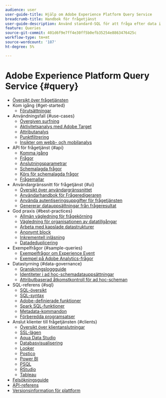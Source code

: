 ```yaml
---
audience: user
user-guide-title: Hjälp om Adobe Experience Platform Query Service
breadcrumb-title: Handbok för frågetjänst
user-guide-description: Använd standard-SQL för att fråga efter data i Platform Data Lake.
feature: Queries
source-git-commit: 401d6f9e7ff4e30ff5b0efb35254e8863476425c
workflow-type: tm+mt
source-wordcount: '187'
ht-degree: 5%

---
```



# Adobe Experience Platform Query Service {#query}

- [Översikt över frågetjänsten](home.md)
- Kom igång {#get-started}
   - [Förutsättningar](get-started/prerequisites.md)
- Användningsfall {#use-cases}
   - [Övergiven surfning](use-cases/abandoned-browse.md)
   - [Aktivitetsanalys med Adobe Target](use-cases/activity-analysis-with-adobe-target.md)
   - [Attributanalys](use-cases/attribution-analysis.md)
   - [Punktfiltrering](use-cases/bot-filtering.md)
   - [Insikter om webb- och mobilanalys](use-cases/analytics-insights.md)
- API för frågetjänst {#api}
   - [Komma igång](api/getting-started.md)
   - [Frågor](api/queries.md)
   - [Anslutningsparametrar](api/connection-parameters.md)
   - [Schemalagda frågor](api/scheduled-queries.md)
   - [Körs för schemalagda frågor](api/runs-scheduled-queries.md)
   - [Frågemallar](api/query-templates.md)
- Användargränssnitt för frågetjänst {#ui}
   - [Översikt över användargränssnittet](ui/overview.md)
   - [Användarhandbok för Frågeredigeraren](ui/user-guide.md)
   - [Använda autentiseringsuppgifter för frågetjänsten](ui/credentials.md)
   - [Genererar datauppsättningar från frågeresultat](ui/create-datasets.md)
- God praxis {#best-practices}
   - [Allmän vägledning för frågekörning](best-practices/writing-queries.md)
   - [Vägledning för organisationen av datatillgångar](./best-practices/organize-data-assets.md)
   - [Arbeta med kapslade datastrukturer](best-practices/nested-data-structures.md)
   - [Anonymt block](best-practices/anonymous-block.md)
   - [Inkrementell inläsning](best-practices/incremental-load.md)
   - [Datadeduplicering](best-practices/deduplication.md)
- Exempelfrågor {#sample-queries}
   - [Exempelfrågor om Experience Event](sample-queries/experience-event.md)
   - [Exempel på Adobe Analytics-frågor](sample-queries/adobe-analytics.md)
- Datastyrning {#data-governance}
   - [Granskningsloggguide](data-governance/audit-log-guide.md)
   - [Identiteter i ad hoc-schemadatauppsättningar](data-governance/ad-hoc-schema-identities.md)
   - [Attributbaserad åtkomstkontroll för ad hoc-scheman](./data-governance/ad-hoc-schema-labels.md)
- SQL-referens {#sql}
   - [SQL-översikt](sql/overview.md)
   - [SQL-syntax](sql/syntax.md)
   - [Adobe-definierade funktioner](sql/adobe-defined-functions.md)
   - [Spark SQL-funktioner](sql/spark-sql-functions.md)
   - [Metadata-kommandon](sql/metadata.md)
   - [Förberedda programsatser](sql/prepared-statements.md)
- Anslut klienter till frågetjänsten {#clients}
   - [Översikt över klientanslutningar](clients/overview.md)
   - [SSL-lägen](./clients/ssl-modes.md)
   - [Aqua Data Studio](clients/aqua-data-studio.md)
   - [Databasvisualisering](./clients/dbvisulaizer.md)
   - [Looker](clients/looker.md)
   - [Postico](clients/postico.md)
   - [Power BI](clients/power-bi.md)
   - [PSQL](clients/psql.md)
   - [RStudio](clients/rstudio.md)
   - [Tableau](clients/tableau.md)
- [Felsökningsguide](troubleshooting-guide.md)
- [API-referens](https://www.adobe.io/experience-platform-apis/references/query-service/)
- [Versionsinformation för plattform](https://www.adobe.com/go/platform-release-notes-en)